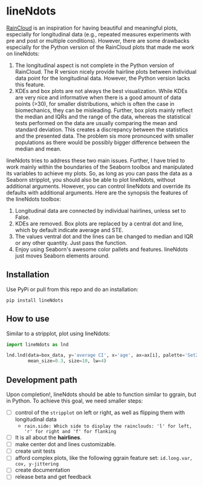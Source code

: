 # lineNdots

[RainCloud](https://github.com/njudd/ggrain) is an inspiration for having beautiful and meaningful plots, especially for longitudinal data (e.g., repeated measures experiments with pre and post or multiple conditions). However, there are some drawbacks especially for the Python version of the RainCloud plots that made me work on lineNdots:

1. The longitudinal aspect is not complete in the Python version of RainCloud. The R version nicely provide hairline plots between individual data point for the longitudinal data. However, the Python version lacks this feature.
2. KDEs and box plots are not always the best visualization. While KDEs are very nice and informative when there is a good amount of data points (>30), for smaller distributions, which is often the case in biomechanics, they can be misleading. Further, box plots mainly reflect the median and IQRs and the range of the data, whereas the statistical tests performed on the data are usually comparing the mean and standard deviation. This creates a discrepancy between the statistics and the presented data. The problem sis more pronounced with smaller populations as there would be possibly bigger difference between the median and mean.

lineNdots tries to address these two main issues. Further, I have tried to work mainly within the boundaries of the Seaborn toolbox and manipulated its variables to achieve my plots. So, as long as you can pass the data as a Seaborn stripplot, you should also be able to plot lineNdots, without additional arguments. However, you can control lineNdots and override its defaults with additional arguments. Here are the synopsis the features of the lineNdots toolbox:

1. Longitudinal data are connected by individual hairlines, unless set to False.
2. KDEs are removed. Box plots are replaced by a central dot and line, which by default indicate average and STE.
3. The values ventral dot and the lines can be changed to median and IQR or any other quantity. Just pass the function.
4. Enjoy using Seaborn's awesome color pallets and features. lineNdots just moves Seaborn elements around.

## Installation
Use PyPi or pull from this repo and do an installation:

```shell
pip install lineNdots
```

## How to use
Similar to a stripplot, plot using lineNdots:

```Python
import lineNdots as lnd

lnd.lnd(data=box_data, y='average CI', x='age', ax=ax[i], palette='Set2', adtnl_space=0.2,
        mean_size=0.3, size=10, lw=4)
```

## Development path
Upon completion!, lineNdots should be able to function similar to ggrain, but in Python. To achieve this goal, we need smaller steps:

- [ ] control of the `stripplot` on left or right, as well as flipping them with longitudinal data
  - `rain.side: Which side to display the rainclouds: 'l' for left, 'r' for right and 'f' for flanking`
- [ ] It is all about the **hairlines**.
- [ ] make center dot and lines customizable.
- [ ] create unit tests
- [ ] afford complex plots, like the following ggrain feature set: `id.long.var, cov, y-jittering`
- [ ] create documentation
- [ ] release beta and get feedback
